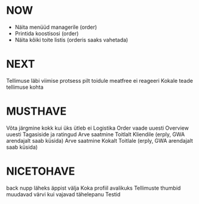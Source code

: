 # NOW
* Näita menüüd managerile (order)
* Printida koostisosi (order)
* Näita kõiki toite listis (orderis saaks vahetada)

# NEXT
Tellimuse läbi viimise protsess
pilt toidule
meatfree ei reageeri
Kokale teade tellimuse kohta

# MUSTHAVE
Võta järgmine kokk kui üks ütleb ei
Logistika
Order vaade uuesti
Overview uuesti
Tagasiside ja ratingud
Arve saatmine Toitlalt Kliendile (erply, GWA arendajalt saab küsida)
Arve saatmine Kokalt Toitlale (erply, GWA arendajalt saab küsida)

# NICETOHAVE
back nupp läheks äppist välja
Koka profiil avalikuks
Tellimuste thumbid muudavad värvi kui vajavad tähelepanu
Testid
